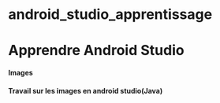 # android_studio_apprentissage
<h1>Apprendre Android Studio</h1>
<h4>Images</h4>
<h4>Travail sur les images en android studio(Java)</h4>
